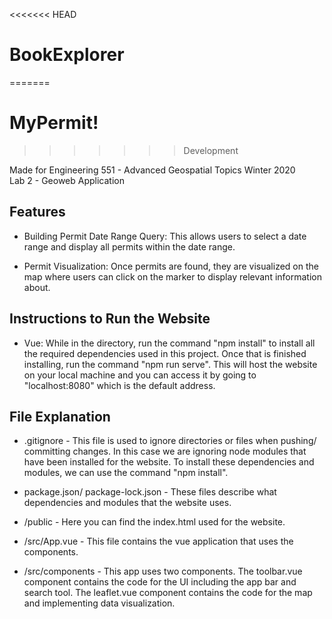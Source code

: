 <<<<<<< HEAD
# BookExplorer
=======
# MyPermit!
>>>>>>> Development

Made for Engineering 551 - Advanced Geospatial Topics Winter 2020  
Lab 2 - Geoweb Application   

## Features 

* Building Permit Date Range Query: This allows users to select a date range and display all permits within the date range.

* Permit Visualization: Once permits are found, they are visualized on the map where users can click on the marker to display relevant information about.  

## Instructions to Run the Website

* Vue: While in the directory, run the command "npm install" to install all the required dependencies used in this project. Once that is finished installing, run the command "npm run serve". This will host the website on your local machine and you can access it by going to "localhost:8080" which is the default address.  

## File Explanation 
* .gitignore - This file is used to ignore directories or files when pushing/ committing changes. In this case we are ignoring node modules that have been installed for the website. To install these dependencies and modules, we can use the command "npm install".

* package.json/ package-lock.json - These files describe what dependencies and modules that the website uses.

* /public - Here you can find the index.html used for the website.

* /src/App.vue - This file contains the vue application that uses the components. 

* /src/components - This app uses two components. The toolbar.vue component contains the code for the UI including the app bar and search tool. The leaflet.vue component contains the code for the map and implementing data visualization.  
